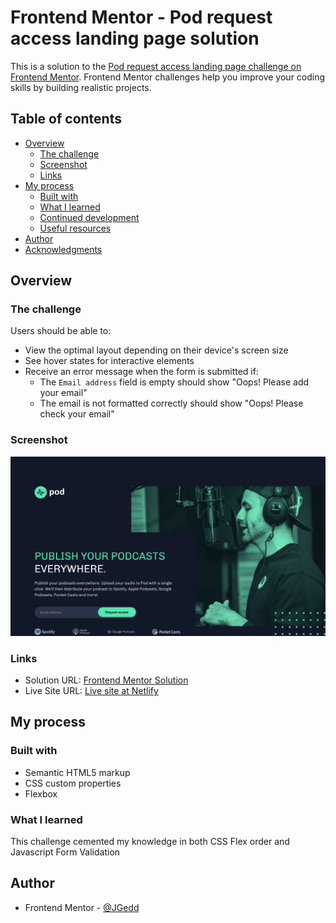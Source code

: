 # Frontend Mentor - Pod request access landing page solution

This is a solution to the [Pod request access landing page challenge on Frontend Mentor](https://www.frontendmentor.io/challenges/pod-request-access-landing-page-eyTmdkLSG). Frontend Mentor challenges help you improve your coding skills by building realistic projects.

## Table of contents

- [Overview](#overview)
  - [The challenge](#the-challenge)
  - [Screenshot](#screenshot)
  - [Links](#links)
- [My process](#my-process)
  - [Built with](#built-with)
  - [What I learned](#what-i-learned)
  - [Continued development](#continued-development)
  - [Useful resources](#useful-resources)
- [Author](#author)
- [Acknowledgments](#acknowledgments)

## Overview

### The challenge

Users should be able to:

- View the optimal layout depending on their device's screen size
- See hover states for interactive elements
- Receive an error message when the form is submitted if:
  - The `Email address` field is empty should show "Oops! Please add your email"
  - The email is not formatted correctly should show "Oops! Please check your email"

### Screenshot

![Desktop Screenshot](./screenshot/desktop_screenshot.png)

### Links

- Solution URL: [Frontend Mentor Solution](https://www.frontendmentor.io/solutions/pod-request-access-landing-page-tcAmavsxgJ)
- Live Site URL: [Live site at Netlify](https://delicate-brioche-10a6a0.netlify.app/)

## My process

### Built with

- Semantic HTML5 markup
- CSS custom properties
- Flexbox

### What I learned

This challenge cemented my knowledge in both CSS Flex order and Javascript Form Validation

## Author

- Frontend Mentor - [@JGedd](https://www.frontendmentor.io/profile/JGedd)
